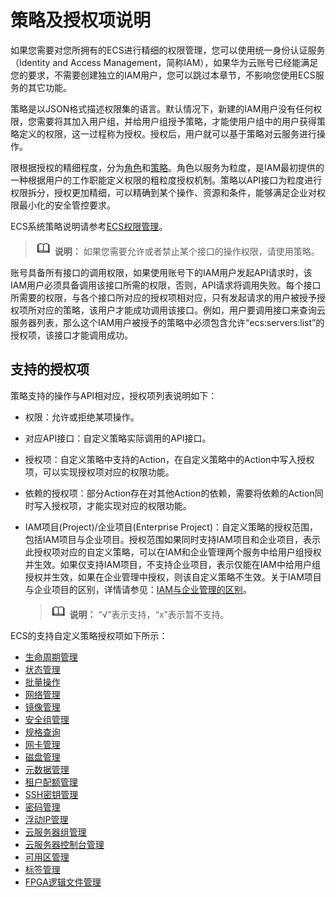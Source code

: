 # 策略及授权项说明<a name="ZH-CN_TOPIC_0170316409"></a>

如果您需要对您所拥有的ECS进行精细的权限管理，您可以使用统一身份认证服务（Identity and Access Management，简称IAM），如果华为云账号已经能满足您的要求，不需要创建独立的IAM用户，您可以跳过本章节，不影响您使用ECS服务的其它功能。

策略是以JSON格式描述权限集的语言。默认情况下，新建的IAM用户没有任何权限，您需要将其加入用户组，并给用户组授予策略，才能使用户组中的用户获得策略定义的权限，这一过程称为授权。授权后，用户就可以基于策略对云服务进行操作。

限根据授权的精细程度，分为[角色](https://support.huaweicloud.com/usermanual-iam/iam_01_0601.html)和[策略](https://support.huaweicloud.com/usermanual-iam/iam_01_0017.html)。角色以服务为粒度，是IAM最初提供的一种根据用户的工作职能定义权限的粗粒度授权机制。策略以API接口为粒度进行权限拆分，授权更加精细，可以精确到某个操作、资源和条件，能够满足企业对权限最小化的安全管控要求。

ECS系统策略说明请参考[ECS权限管理](https://support.huaweicloud.com/productdesc-ecs/ecs_01_0059.html)。

>![](public_sys-resources/icon-note.gif) **说明：** 
>如果您需要允许或者禁止某个接口的操作权限，请使用策略。

账号具备所有接口的调用权限，如果使用账号下的IAM用户发起API请求时，该IAM用户必须具备调用该接口所需的权限，否则，API请求将调用失败。每个接口所需要的权限，与各个接口所对应的授权项相对应，只有发起请求的用户被授予授权项所对应的策略，该用户才能成功调用该接口。例如，用户要调用接口来查询云服务器列表，那么这个IAM用户被授予的策略中必须包含允许“ecs:servers:list”的授权项，该接口才能调用成功。

## 支持的授权项<a name="section794711451173"></a>

策略支持的操作与API相对应，授权项列表说明如下：

-   权限：允许或拒绝某项操作。
-   对应API接口：自定义策略实际调用的API接口。
-   授权项：自定义策略中支持的Action，在自定义策略中的Action中写入授权项，可以实现授权项对应的权限功能。
-   依赖的授权项：部分Action存在对其他Action的依赖，需要将依赖的Action同时写入授权项，才能实现对应的权限功能。
-   IAM项目\(Project\)/企业项目\(Enterprise Project\)：自定义策略的授权范围，包括IAM项目与企业项目。授权范围如果同时支持IAM项目和企业项目，表示此授权项对应的自定义策略，可以在IAM和企业管理两个服务中给用户组授权并生效。如果仅支持IAM项目，不支持企业项目，表示仅能在IAM中给用户组授权并生效，如果在企业管理中授权，则该自定义策略不生效。关于IAM项目与企业项目的区别，详情请参见：[IAM与企业管理的区别](https://support.huaweicloud.com/iam_faq/iam_01_0101.html)。

    >![](public_sys-resources/icon-note.gif) **说明：** 
    >“√”表示支持，“x”表示暂不支持。


ECS的支持自定义策略授权项如下所示：

-   [生命周期管理](生命周期管理（API授权）.md)
-   [状态管理](状态管理（API授权）.md)
-   [批量操作](批量操作（API授权）.md)
-   [网络管理](网络管理（API授权）.md)
-   [镜像管理](镜像管理（API授权）.md)
-   [安全组管理](安全组管理（API授权）.md)
-   [规格查询](规格查询（API授权）.md)
-   [网卡管理](网卡管理（API授权）.md)
-   [磁盘管理](磁盘管理（API授权）.md)
-   [元数据管理](元数据管理（API授权）.md)
-   [租户配额管理](租户配额管理（API授权）.md)
-   [SSH密钥管理](SSH密钥管理（API授权）.md)
-   [密码管理](密码管理（API授权）.md)
-   [浮动IP管理](浮动IP管理（API授权）.md)
-   [云服务器组管理](云服务器组管理（API授权）.md)
-   [云服务器控制台管理](云服务器控制台管理（API授权）.md)
-   [可用区管理](可用区管理（API授权）.md)
-   [标签管理](标签管理（API授权）.md)
-   [FPGA逻辑文件管理](FPGA逻辑文件管理（API授权）.md)

